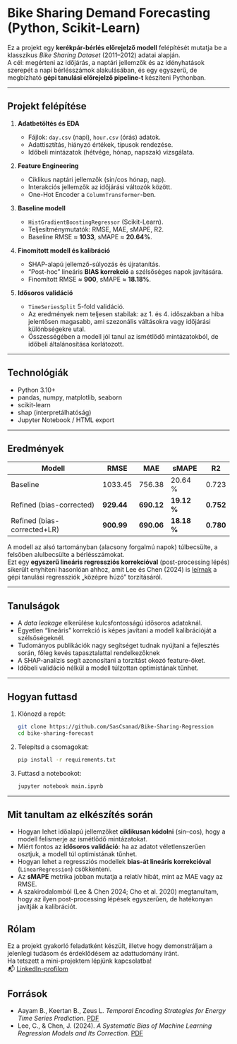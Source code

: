# Bike Sharing Demand Forecasting (Python, Scikit-Learn)

Ez a projekt egy **kerékpár-bérlés előrejelző modell** felépítését mutatja be a klasszikus *Bike Sharing Dataset* (2011–2012) adatai alapján.  
A cél: megérteni az időjárás, a naptári jellemzők és az idényhatások szerepét a napi bérlésszámok alakulásában, és egy egyszerű, de megbízható **gépi tanulási előrejelző pipeline-t** készíteni Pythonban.

---

## Projekt felépítése

1. **Adatbetöltés és EDA**
   - Fájlok: `day.csv` (napi), `hour.csv` (órás) adatok.
   - Adattisztítás, hiányzó értékek, típusok rendezése.
   - Időbeli mintázatok (hétvége, hónap, napszak) vizsgálata.

2. **Feature Engineering**
   - Ciklikus naptári jellemzők (sin/cos hónap, nap).
   - Interakciós jellemzők az időjárási változók között.
   - One-Hot Encoder a `ColumnTransformer`-ben.

3. **Baseline modell**
   - `HistGradientBoostingRegressor` (Scikit-Learn).
   - Teljesítménymutatók: RMSE, MAE, sMAPE, R2.
   - Baseline RMSE ≈ **1033**, sMAPE ≈ **20.64%**.

4. **Finomított modell és kalibráció**
   - SHAP-alapú jellemző-súlyozás és újratanítás.
   - “Post-hoc” lineáris **BIAS korrekció** a szélsőséges napok javítására.
   - Finomított RMSE ≈ **900**, sMAPE ≈ **18.18%**.

5. **Idősoros validáció**
   - `TimeSeriesSplit` 5-fold validáció.
   - Az eredmények nem teljesen stabilak: az 1. és 4. időszakban a hiba jelentősen magasabb, ami szezonális váltásokra vagy időjárási különbségekre utal.
   - Összességében a modell jól tanul az ismétlődő mintázatokból, de időbeli általánosítása korlátozott.

---

## Technológiák

- Python 3.10+
- pandas, numpy, matplotlib, seaborn
- scikit-learn
- shap (interpretálhatóság)
- Jupyter Notebook / HTML export

---

## Eredmények

| Modell | RMSE | MAE | sMAPE | R2 |
|--------|------|-----|-------|----|
| Baseline | 1033.45 | 756.38 | 20.64 % | 0.723 |
| Refined (bias-corrected) | **929.44** | **690.12** | **19.12 %** | **0.752** |
| Refined (bias-corrected+LR) | **900.99** | **690.06** | **18.18 %** | **0.780** |

A modell az alsó tartományban (alacsony forgalmú napok) túlbecsülte, a felsőben alulbecsülte a bérlésszámokat.  
Ezt egy **egyszerű lineáris regressziós korrekcióval** (post-processing lépés) sikerült enyhíteni hasonlóan ahhoz, amit Lee és Chen (2024) is [leírnak](https://arxiv.org/html/2405.15950v2) a gépi tanulási regressziók „középre húzó” torzításáról.

---

## Tanulságok

- A *data leakage* elkerülése kulcsfontosságú idősoros adatoknál.  
- Egyetlen “lineáris” korrekció is képes javítani a modell kalibrációját a szélsőségeknél.  
- Tudományos publikációk nagy segítséget tudnak nyújtani a fejlesztés során, főleg kevés tapasztalattal rendelkezőknek
- A SHAP-analízis segít azonosítani a torzítást okozó feature-öket.  
- Időbeli validáció nélkül a modell túlzottan optimistának tűnhet.

---
## Hogyan futtasd

1. Klónozd a repót:
   ```bash
   git clone https://github.com/SasCsanad/Bike-Sharing-Regression
   cd bike-sharing-forecast
   ```
2. Telepítsd a csomagokat:
   ```bash
   pip install -r requirements.txt
   ```
3. Futtasd a notebookot:
   ```bash
   jupyter notebook main.ipynb
   ```

---

## Mit tanultam az elkészítés során

- Hogyan lehet időalapú jellemzőket **ciklikusan kódolni** (sin–cos), hogy a modell felismerje az ismétlődő mintázatokat.  
- Miért fontos az **idősoros validáció**: ha az adatot véletlenszerűen osztjuk, a modell túl optimistának tűnhet.  
- Hogyan lehet a regressziós modellek **bias-át lineáris korrekcióval** (`LinearRegression`) csökkenteni.  
- Az **sMAPE** metrika jobban mutatja a relatív hibát, mint az MAE vagy az RMSE.  
- A szakirodalomból (Lee & Chen 2024; Cho et al. 2020) megtanultam, hogy az ilyen post-processing lépések egyszerűen, de hatékonyan javítják a kalibrációt.  


## Rólam

Ez a projekt gyakorló feladatként készült, illetve hogy demonstráljam a jelenlegi tudásom és érdeklődésem az adattudomány iránt.  
Ha tetszett a mini-projektem lépjünk kapcsolatba!  
📬 [LinkedIn-profilom](https://www.linkedin.com/in/csan%C3%A1d-sas-495362234/)


## Források  
- Aayam B., Keertan B., Zeus L. *Temporal Encoding Strategies for Energy Time Series Prediction.* [PDF](https://arxiv.org/pdf/2503.15456)
- Lee, C., & Chen, J. (2024). *A Systematic Bias of Machine Learning Regression Models and Its Correction.* [PDF](https://arxiv.org/html/2405.15950v2)  